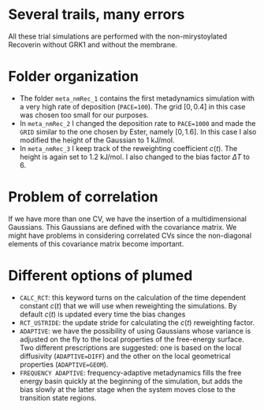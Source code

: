 # Several trails, many errors
All these trial simulations are performed with the non-mirystoylated Recoverin without GRK1 and without the membrane. 

# Folder organization 
- The folder `meta_nmRec_1` contains the first metadynamics simulation with a very high rate of deposition (`PACE=100`). The grid $[0, 0.4]$ in this case was chosen too small for our purposes.
- In `meta_nmRec_2` I changed the deposition rate to `PACE=1000` and made the `GRID` similar to the one chosen by Ester, namely $[0, 1.6]$. In this case I also modified the height of the Gaussian to 1 kJ/mol.
- In `meta_nmRec_3` I keep track of the reweighting coefficient $c(t)$. The height is again set to 1.2 kJ/mol. I also changed to the bias factor $\Delta T$ to 6.   


# Problem of correlation
If we have more than one CV, we have the insertion of a multidimensional Gaussians. This Gaussians are defined with the covariance matrix. We might have problems in considering correlated CVs since the non-diagonal elements of this covariance matrix become important. 


# Different options of plumed 
- `CALC_RCT`: this keyword turns on the calculation of the time dependent constant $c(t)$ that we will use when reweighting the simulations. By default $c(t)$ is updated every time the bias changes
- `RCT_USTRIDE`: the update stride for calculating the $c(t)$ reweighting factor.
- `ADAPTIVE`: we have the possibility of using Gaussians whose variance is adjusted on the fly to the local properties of the free-energy surface. Two different prescriptions are suggested: one is based on the local diffusivity (`ADAPTIVE=DIFF`) and the other on the local geometrical properties (`ADAPTIVE=GEOM`). 
- `FREQUENCY ADAPTIVE`: frequency-adaptive metadynamics fills the free energy basin quickly at the beginning of the simulation, but adds the bias slowly at the latter stage when the system moves close to the transition state regions.





